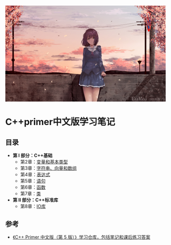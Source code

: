 ![image](https://github.com/Purlemon/Cpp-Priemr-Notes/blob/main/images/296b04659db8eed074133606a620f477d908a81c.jpg%401e_1c.jpg)  
# C++primer中文版学习笔记  
## 目录  
- **第 I 部分：C++基础**  
  - 第2章：[变量和基本类型](https://github.com/Purlemon/Cpp-Priemr-Notes/blob/main/notes/ch2.md)  
  - 第3章：[字符串、向量和数组](https://github.com/Purlemon/Cpp-Priemr-Notes/blob/main/notes/ch3.md)
  - 第4章：[表达式](https://github.com/Purlemon/Cpp-Priemr-Notes/blob/main/notes/ch4.md)
  - 第5章：[语句](https://github.com/Purlemon/Cpp-Priemr-Notes/blob/main/notes/ch5.md)
  - 第6章：[函数](https://github.com/Purlemon/Cpp-Priemr-Notes/blob/main/notes/ch6.md)
  - 第7章：[类](https://github.com/Purlemon/Cpp-Priemr-Notes/blob/main/notes/ch7.md)
- **第 II 部分：C++标准库**  
  - 第8章：[IO库](https://github.com/Purlemon/Cpp-Priemr-Notes/blob/main/notes/ch8.md)  
## 参考
- [《C++ Primer 中文版（第 5 版）》学习仓库，包括笔记和课后练习答案](https://github.com/applenob/Cpp_Primer_Practice)

